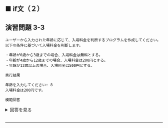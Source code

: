 ## ■ if文（２）

## 演習問題 3-3

```
ユーザーから入力された年齢に応じて、入場料金を判断するプログラムを作成してください。
以下の条件に基づいて入場料金を判断します。

・年齢が0歳から3歳までの場合、入場料金は無料とする。
・年齢が4歳から12歳までの場合、入場料金は200円とする。
・年齢が13歳以上の場合、入場料金は500円とする。
```

`実行結果`

```
年齢を入力してください: 8
入場料金は200円です。
```

`模範回答`
<details>
<summary>回答を見る</summary>

```c
#include <stdio.h>

main()
{
    int age = 0;
    printf("年齢を入力してください: ");
    scanf("%d", &age);

    int price;

    if (age >= 0 && age <= 3) {
        price = 0;
    } else if (age >= 4 && age <= 12) {
        price = 200;
    } else {
        price = 500;
    }

    printf("入場料金は%d円です。\n", price);
}
```
</details>

<br>

---
